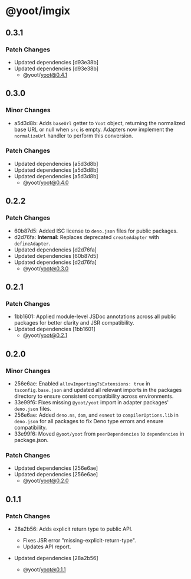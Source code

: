 # @yoot/imgix

## 0.3.1

### Patch Changes

- Updated dependencies [d93e38b]
- Updated dependencies [d93e38b]
  - @yoot/yoot@0.4.1

## 0.3.0

### Minor Changes

- a5d3d8b: Adds `baseUrl` getter to `Yoot` object, returning the normalized base URL or null when `src` is empty.
  Adapters now implement the `normalizeUrl` handler to perform this conversion.

### Patch Changes

- Updated dependencies [a5d3d8b]
- Updated dependencies [a5d3d8b]
- Updated dependencies [a5d3d8b]
  - @yoot/yoot@0.4.0

## 0.2.2

### Patch Changes

- 60b87d5: Added ISC license to `deno.json` files for public packages.
- d2d76fa: **Internal:** Replaces deprecated `createAdapter` with `defineAdapter`.
- Updated dependencies [d2d76fa]
- Updated dependencies [60b87d5]
- Updated dependencies [d2d76fa]
  - @yoot/yoot@0.3.0

## 0.2.1

### Patch Changes

- 1bb1601: Applied module-level JSDoc annotations across all public packages for better clarity and JSR compatibility.
- Updated dependencies [1bb1601]
  - @yoot/yoot@0.2.1

## 0.2.0

### Minor Changes

- 256e6ae: Enabled `allowImportingTsExtensions: true` in `tsconfig.base.json` and updated all relevant imports in the packages directory to ensure consistent compatibility across environments.
- 33e99f6: Fixes missing `@yoot/yoot` import in adapter packages' `deno.json` files.
- 256e6ae: Added `deno.ns`, `dom`, and `esnext` to `compilerOptions.lib` in `deno.json` for all packages to fix Deno type errors and ensure compatibility.
- 33e99f6: Moved `@yoot/yoot` from `peerDependencies` to `dependencies` in package.json.

### Patch Changes

- Updated dependencies [256e6ae]
- Updated dependencies [256e6ae]
  - @yoot/yoot@0.2.0

## 0.1.1

### Patch Changes

- 28a2b56: Adds explicit return type to public API.

  - Fixes JSR error "missing-explicit-return-type".
  - Updates API report.

- Updated dependencies [28a2b56]
  - @yoot/yoot@0.1.1
